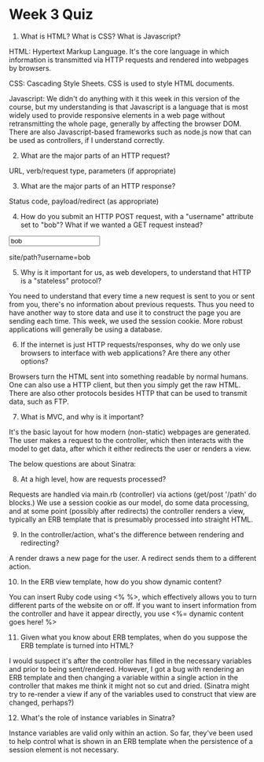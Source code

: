 # Week 3 Quiz

1. What is HTML? What is CSS? What is Javascript?

HTML: Hypertext Markup Language. It's the core language in which information is transmitted via HTTP requests and rendered into webpages by browsers.

CSS: Cascading Style Sheets. CSS is used to style HTML documents.

Javascript: We didn't do anything with it this week in this version of the course, but my understanding is that Javascript is a language that is most widely used to provide responsive elements in a web page without retransmitting the whole page, generally by affecting the browser DOM. There are also Javascript-based frameworks such as node.js now that can be used as controllers, if I understand correctly.

2. What are the major parts of an HTTP request?

URL, verb/request type, parameters (if appropriate)

3. What are the major parts of an HTTP response?

Status code, payload/redirect (as appropriate)

4. How do you submit an HTTP POST request, with a "username" attribute set to "bob"? What if we wanted a GET request instead?

<form action="/path" method="post">
  <input type="text" name="username" value="bob">
</form>

site/path?username=bob

5. Why is it important for us, as web developers, to understand that HTTP is a "stateless" protocol?

You need to understand that every time a new request is sent to you or sent from you, there's no information about previous requests. Thus you need to have another way to store data and use it to construct the page you are sending each time. This week, we used the session cookie. More robust applications will generally be using a database.

6. If the internet is just HTTP requests/responses, why do we only use browsers to interface with web applications? Are there any other options?

Browsers turn the HTML sent into something readable by normal humans. One can also use a HTTP client, but then you simply get the raw HTML. There are also other protocols besides HTTP that can be used to transmit data, such as FTP.

7. What is MVC, and why is it important?

It's the basic layout for how modern (non-static) webpages are generated. The user makes a request to the controller, which then interacts with the model to get data, after which it either redirects the user or renders a view.

The below questions are about Sinatra:

8. At a high level, how are requests processed?

Requests are handled via main.rb (controller) via actions (get/post '/path' do blocks.) We use a session cookie as our model, do some data processing, and at some point (possibly after redirects) the controller renders a view, typically an ERB template that is presumably processed into straight HTML. 

9. In the controller/action, what's the difference between rendering and redirecting?

A render draws a new page for the user. A redirect sends them to a different action.

10. In the ERB view template, how do you show dynamic content?

You can insert Ruby code using <% %>, which effectively allows you to turn different parts of the website on or off. If you want to insert information from the controller and have it appear directly, you use <%= dynamic content goes here! %>

11. Given what you know about ERB templates, when do you suppose the ERB template is turned into HTML?

I would suspect it's after the controller has filled in the necessary variables and prior to being sent/rendered. However, I got a bug with rendering an ERB template and then changing a variable within a single action in the controller that makes me think it might not so cut and dried. (Sinatra might try to re-render a view if any of the variables used to construct that view are changed, perhaps?)

12. What's the role of instance variables in Sinatra?

Instance variables are valid only within an action. So far, they've been used to help control what is shown in an ERB template when the persistence of a session element is not necessary. 